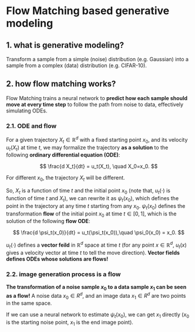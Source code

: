 # Flow Matching based generative modeling

## 1. what is generative modeling?

Transform a sample from a simple (noise) distribution (e.g. Gaussian) into a sample from a complex (data) distribution (e.g. CIFAR-10).

## 2. how flow matching works?

Flow Matching trains a neural network to **predict how each sample should move at every time step** to follow the path from noise to data, effectively simulating ODEs.

### 2.1. ODE and flow

For a given trajectory $X_t \in \mathbb{R}^d$ with a fixed starting point $x_0$, and its velocity $u_t(X_t)$ at time $t$, we may formalize the trajectory **as a solution** to the following **ordinary differential equation (ODE)**:

$$
\frac{d X_t}{dt} = u_t(X_t), \quad X_0=x_0.
$$

For different $x_0$, the trajectory $X_t$ will be different.

So, $X_t$ is a function of time $t$ and the initial point $x_0$ (note that, $u_t(\cdot)$ is function of time $t$ and $X_t$), we can rewrite it as $\psi_t(x_0)$, which defines the point in the trajectory at any time $t$ starting from any $x_0$. $\psi_t(x_0)$ defines the transformation **flow** of the initial point $x_0$ at time $t\in[0,1]$, which is the solution of the following **flow ODE**:

$$
\frac{d \psi_t(x_0)}{dt} = u_t(\psi_t(x_0)),\quad \psi_0(x_0) = x_0.
$$

$u_t(\cdot)$ defines a **vector feild** in $\mathbb{R}^d$ space at time $t$ (for any point $x\in \mathbb{R}^d$, $u_t(x)$ gives a velocity vector at time $t$ to tell the move direction). **Vector fields defines ODEs whose solutions are flows!**

### 2.2. image generation process is a flow

**The transformation of a noise sample $x_0$ to a data sample $x_1$ can be seen as a flow!** A noise data $x_0 \in R^d$, and an image data $x_1 \in R^d$ are two points in the same space.

If we can use a neural network to estimate $\psi_t(x_0)$, we can get $x_1$ directly ($x_0$ is the starting noise point, $x_1$ is the end image point).
